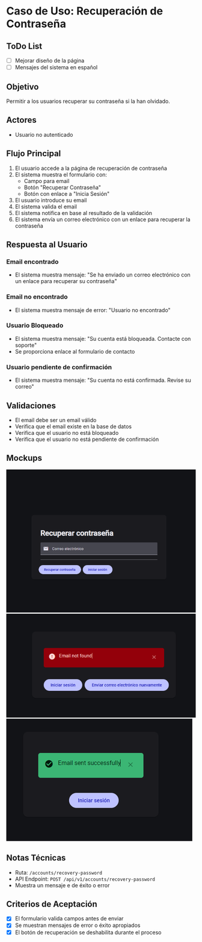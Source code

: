 # Caso de Uso: Recuperación de Contraseña

## ToDo List

- [ ] Mejorar diseño de la página
- [ ] Mensajes del sistema en español

## Objetivo

Permitir a los usuarios recuperar su contraseña si la han olvidado.

## Actores

- Usuario no autenticado

## Flujo Principal

1. El usuario accede a la página de recuperación de contraseña
2. El sistema muestra el formulario con:
   - Campo para email
   - Botón "Recuperar Contraseña"
   - Botón con enlace a "Inicia Sesión"
3. El usuario introduce su email
4. El sistema valida el email
5. El sistema notifica en base al resultado de la validación
6. El sistema envía un correo electrónico con un enlace para recuperar la contraseña

## Respuesta al Usuario

### Email encontrado

- El sistema muestra mensaje: "Se ha enviado un correo electrónico con un enlace para recuperar su contraseña"

### Email no encontrado

- El sistema muestra mensaje de error: "Usuario no encontrado"

### Usuario Bloqueado

- El sistema muestra mensaje: "Su cuenta está bloqueada. Contacte con soporte"
- Se proporciona enlace al formulario de contacto

### Usuario pendiente de confirmación

- El sistema muestra mensaje: "Su cuenta no está confirmada. Revise su correo"

## Validaciones

- El email debe ser un email válido
- Verifica que el email existe en la base de datos
- Verifica que el usuario no está bloqueado
- Verifica que el usuario no está pendiente de confirmación

## Mockups

![Form recovery password](../assets/recovery-password-form.png)
![Form email not found](../assets/recovery-password-email-not-fount.png)
![Form email not found](../assets/recovery-password-success.png)

## Notas Técnicas

- Ruta: `/accounts/recovery-password`
- API Endpoint: `POST /api/v1/accounts/recovery-password`
- Muestra un mensaje e de éxito o error

## Criterios de Aceptación

- [x] El formulario valida campos antes de enviar
- [x] Se muestran mensajes de error o éxito apropiados
- [x] El botón de recuperación se deshabilita durante el proceso

